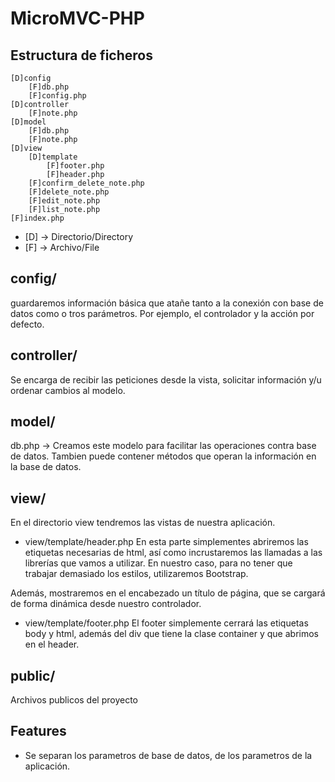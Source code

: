 
# MicroMVC-PHP

## Estructura de ficheros
```
[D]config
    [F]db.php
    [F]config.php
[D]controller
    [F]note.php
[D]model
    [F]db.php
    [F]note.php
[D]view
    [D]template
        [F]footer.php
        [F]header.php
    [F]confirm_delete_note.php
    [F]delete_note.php
    [F]edit_note.php
    [F]list_note.php
[F]index.php
```
- [D] -> Directorio/Directory
- [F] -> Archivo/File

## config/

guardaremos información básica que atañe tanto a la conexión con base de datos como o tros parámetros. Por ejemplo, el controlador y la acción por defecto.

## controller/
Se encarga de recibir las peticiones desde la vista, solicitar información y/u ordenar cambios al modelo.

## model/
db.php -> Creamos este modelo para facilitar las operaciones contra base de datos.
Tambien puede contener métodos que operan la información en la base de datos.

## view/
En el directorio view tendremos las vistas de nuestra aplicación. 
- view/template/header.php
En esta parte simplementes abriremos las etiquetas necesarias de html, así como incrustaremos las llamadas a las librerías que vamos a utilizar. En nuestro caso, para no tener que trabajar demasiado los estilos, utilizaremos Bootstrap.

Además, mostraremos en el encabezado un título de página, que se cargará de forma dinámica desde nuestro controlador.
- view/template/footer.php
El footer simplemente cerrará las etiquetas body y html, además del div que tiene la clase container y que abrimos en el header.

## public/
Archivos publicos del proyecto

## Features

- Se separan los parametros de base de datos, de los parametros de la aplicación.

